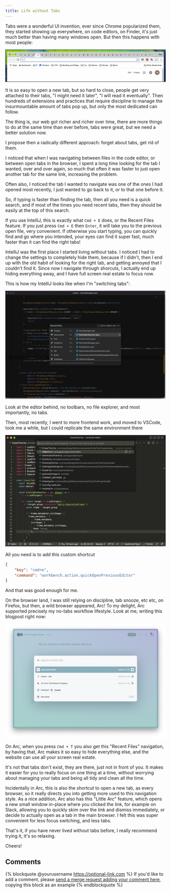 ```yaml
---
title: Life without Tabs
---
```


Tabs were a wonderful UI invention, ever since Chrome popularized them, they started showing up everywhere, on code editors, on Finder, it's just much better than having many windows open.
But then this happens with most people:

<img src="../img/notabs1.png">

It is so easy to open a new tab, but so hard to close, people get very attached to their tabs, "I might need it later", "I will read it eventually". Then hundreds of extensions and practices that require discipline to manage the insurmountable amount of tabs pop up, but only the most dedicated can follow.

The thing is, our web got richer and richer over time, there are more things to do at the same time than ever before, tabs were great, but we need a better solution now.

I propose then a radically different approach: forget about tabs, get rid of them.

I noticed that when I was navigating between files in the code editor, or between open tabs in the browser, I spent a long time looking for the tab I wanted, over and over again, so much that often it was faster to just open another tab for the same link, increasing the problem.

Often also, I noticed the tab I wanted to navigate was one of the ones I had opened most recently, I just wanted to go back to it, or to that one before it.

So, if typing is faster than finding the tab, then all you need is a quick search, and if most of the times you need recent tabs, then they should be easily at the top of this search.

If you use IntelliJ, this is exactly what `Cmd + E` does, or the Recent Files feature. If you just press `Cmd + E` then `Enter`, it will take you to the previous open file, very convenient. If otherwise you start typing, you can quickly find and go where you intended, your eyes can find it super fast, much faster than it can find the right tabs!

IntelliJ was the first place I started living without tabs. I noticed I had to change the settings to completely hide them, because if I didn't, then I end up with the old habit of looking for the right tab, and getting annoyed that I couldn't find it. Since now I navigate through shorcuts, I actually end up hiding everything away, and I have full screen real estate to focus now.

This is how my IntelliJ looks like when I'm "switching tabs":

<img src="../img/notabs2.png">

Look at the editor behind, no toolbars, no file explorer, and most importantly, no tabs.

Then, most recently, I went to more frontend work, and moved to VSCode, took me a while, but I could replicate the same environment there

<img src="../img/notabs3.png">

All you need is to add this custom shortcut

```json
{
	"key": "cmd+e",
	"command": "workbench.action.quickOpenPreviousEditor"
}
```

And that was good enough for me.

On the browser land, I was still relying on discipline, tab snooze, etc etc, on Firefox, but then, a wild browser appeared, Arc! To my delight, Arc supported precisely my no-tabs workflow lifestyle. Look at me, writing this blogpost right now:

<img src="../img/notabs4.png">

On Arc, when you press `Cmd + T` you also get this "Recent Files" navigation, by having that, Arc makes it so easy to hide everything else, and the website can use all your screen real estate.

It's not that tabs don't exist, they are there, just not in front of you. It makes it easier for you to really focus on one thing at a time, without worrying about managing your tabs and being all tidy and clean all the time.

Incidentally in Arc, this is also the shortcut to open a new tab, as every browser, so it really directs you into getting more used to this navigation style. As a nice addition, Arc also has this "Little Arc" feature, which opens a new small window in-place where you clicked the link, for example on Slack, allowing you to quickly skim over the link and dismiss immediately, or decide to actually open as a tab in the main browser. I felt this was super convenient for less focus switching, and less tabs.

That's it, if you have never lived without tabs before, I really recommend trying it, it's so relaxing.

Cheers!

## Comments

{% blockquote @yourusername https://optional-link.com %}
If you'd like to add a comment, please [send a merge request adding your comment here](https://github.com/rogeriochaves/blog/edit/master/source/_posts/%%filename%%), copying this block as an example
{% endblockquote %}